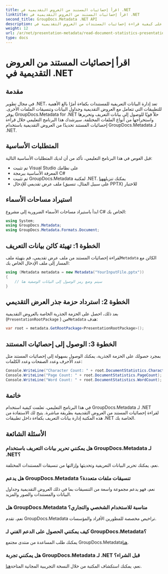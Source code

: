 ```yaml
---
title: اقرأ إحصائيات المستند من العروض التقديمية في .NET
linktitle: اقرأ إحصائيات المستند من العروض التقديمية في .NET
second_title: GroupDocs.Metadata .NET API
description: تعرف على كيفية قراءة إحصائيات المستندات من العروض التقديمية في .NET باستخدام GroupDocs.Metadata لإدارة بيانات التعريف بكفاءة.
weight: 12
url: /ar/net/presentation-metadata/read-document-statistics-presentations/
type: docs
---
```

# اقرأ إحصائيات المستند من العروض التقديمية في .NET

## مقدمة
في مجال تطوير .NET، تعد إدارة البيانات التعريفية للمستندات بكفاءة أمرًا بالغ الأهمية للتطبيقات التي تتعامل مع العروض التقديمية وجداول البيانات وتنسيقات الملفات الأخرى. يوفر GroupDocs.Metadata for .NET حلاً قويًا للوصول إلى بيانات التعريف وتحريرها واستخراجها من أنواع الملفات المختلفة. سيرشدك هذا البرنامج التعليمي خلال قراءة إحصائيات المستند تحديدًا من العروض التقديمية باستخدام GroupDocs.Metadata لـ .NET.
## المتطلبات الأساسية
قبل الغوص في هذا البرنامج التعليمي، تأكد من أن لديك المتطلبات الأساسية التالية:
- تم تثبيت Visual Studio على نظامك
- المعرفة الأساسية ببرمجة C#
- تم تثبيت GroupDocs.Metadata لمكتبة .NET. يمكنك تنزيله[هنا](https://releases.groupdocs.com/metadata/net/)
- ملف عرض تقديمي للإدخال (على سبيل المثال، تنسيق PPTX) للاختبار

## استيراد مساحات الأسماء
ابدأ باستيراد مساحات الأسماء الضرورية إلى مشروع C# الخاص بك:
```csharp
using System;
using GroupDocs.Metadata;
using GroupDocs.Metadata.Formats.Document;
```
## الخطوة 1: تهيئة كائن بيانات التعريف
 لقراءة إحصائيات المستند من ملف عرض تقديمي، قم بتهيئة ملف`Metadata` الكائن مع المسار إلى ملف الإدخال الخاص بك:
```csharp
using (Metadata metadata = new Metadata("YourInputFile.pptx"))
{
    // سيتم وضع رمز الوصول إلى البيانات الوصفية هنا
}
```
## الخطوة 2: استرداد حزمة جذر العرض التقديمي
بعد ذلك، احصل على الحزمة الجذرية الخاصة بالعروض التقديمية (`PresentationRootPackage` ) من`Metadata` هدف:
```csharp
var root = metadata.GetRootPackage<PresentationRootPackage>();
```
## الخطوة 3: الوصول إلى إحصائيات المستند
بمجرد حصولك على الحزمة الجذرية، يمكنك الوصول بسهولة إلى إحصائيات المستند مثل عدد الأحرف وعدد الصفحات وعدد الكلمات:
```csharp
Console.WriteLine("Character Count: " + root.DocumentStatistics.CharacterCount);
Console.WriteLine("Page Count: " + root.DocumentStatistics.PageCount);
Console.WriteLine("Word Count: " + root.DocumentStatistics.WordCount);
```

## خاتمة
في هذا البرنامج التعليمي، تعلمت كيفية استخدام GroupDocs.Metadata لـ .NET لقراءة إحصائيات المستند من العروض التقديمية بطريقة مباشرة. يتيح لك الاستفادة من هذه المكتبة إدارة بيانات التعريف بكفاءة داخل تطبيقات .NET الخاصة بك.

## الأسئلة الشائعة
### هل يمكنني تحرير بيانات التعريف باستخدام GroupDocs.Metadata لـ .NET؟
نعم، يمكنك تحرير البيانات التعريفية وتحديثها وإزالتها من تنسيقات المستندات المختلفة.
### هل يدعم GroupDocs.Metadata تنسيقات ملفات متعددة؟
نعم، فهو يدعم مجموعة واسعة من التنسيقات بما في ذلك العروض التقديمية وجداول البيانات والمستندات والصور والمزيد.
### هل GroupDocs.Metadata مناسبة للاستخدام الشخصي والتجاري؟
نعم، تقدم GroupDocs.Metadata تراخيص مخصصة للمطورين الأفراد والمؤسسات.
### كيف يمكنني الحصول على الدعم الفني لـ GroupDocs.Metadata؟
 يمكنك طلب المساعدة من منتدى مجتمع GroupDocs.Metadata[هنا](https://forum.groupdocs.com/c/metadata/14).
### هل يمكنني تجربة GroupDocs.Metadata لـ .NET قبل الشراء؟
 نعم، يمكنك استكشاف المكتبة من خلال النسخة التجريبية المجانية المتاحة[هنا](https://releases.groupdocs.com/).